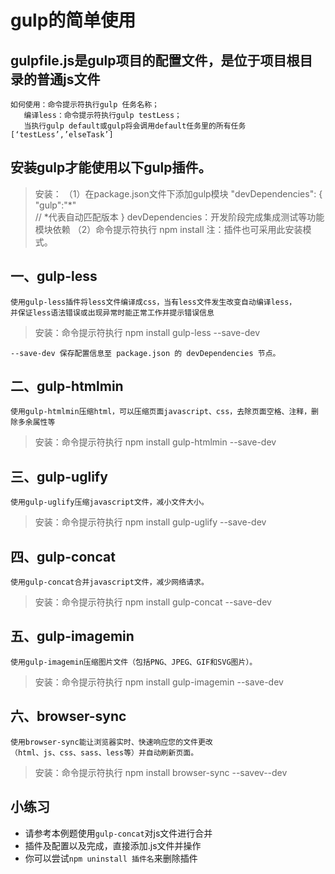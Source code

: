gulp的简单使用
==============

## gulpfile.js是gulp项目的配置文件，是位于项目根目录的普通js文件
    如何使用：命令提示符执行gulp 任务名称；
	   编译less：命令提示符执行gulp testLess；
	   当执行gulp default或gulp将会调用default任务里的所有任务[‘testLess’,’elseTask’]

## 安装gulp才能使用以下gulp插件。
>安装：
>（1）在package.json文件下添加gulp模块
>"devDependencies": {
>   "gulp":"*"     
>    // *代表自动匹配版本
>   }
>devDependencies：开发阶段完成集成测试等功能模块依赖
>（2）命令提示符执行 npm install
>注：插件也可采用此安装模式。

## 一、gulp-less
    使用gulp-less插件将less文件编译成css，当有less文件发生改变自动编译less，
    并保证less语法错误或出现异常时能正常工作并提示错误信息
> 安装：命令提示符执行 npm install gulp-less --save-dev

    --save-dev 保存配置信息至 package.json 的 devDependencies 节点。

## 二、gulp-htmlmin
    使用gulp-htmlmin压缩html，可以压缩页面javascript、css，去除页面空格、注释，删除多余属性等
>安装：命令提示符执行 npm install gulp-htmlmin --save-dev

## 三、gulp-uglify
    使用gulp-uglify压缩javascript文件，减小文件大小。
>安装：命令提示符执行 npm install gulp-uglify --save-dev

## 四、gulp-concat
    使用gulp-concat合并javascript文件，减少网络请求。
>安装：命令提示符执行 npm install gulp-concat --save-dev

## 五、gulp-imagemin
    使用gulp-imagemin压缩图片文件（包括PNG、JPEG、GIF和SVG图片）。
>安装：命令提示符执行 npm install gulp-imagemin --save-dev

## 六、browser-sync
    使用browser-sync能让浏览器实时、快速响应您的文件更改
    （html、js、css、sass、less等）并自动刷新页面。
>安装：命令提示符执行 npm install browser-sync --savev--dev


小练习
------
* 请参考本例题使用`gulp-concat`对js文件进行合并
* 插件及配置以及完成，直接添加.js文件并操作
* 你可以尝试`npm uninstall 插件名`来删除插件



